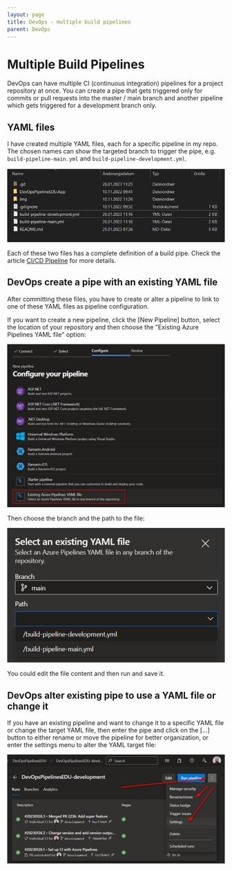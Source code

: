 ```yaml
---
layout: page
title: DevOps - multiple build pipelines
parent: DevOps
---
```


# Multiple Build Pipelines 
DevOps can have multiple CI (continuous integration) pipelines for a project repository at once. You can create a pipe that gets triggered only for commits or pull requests into the master / main branch and another pipeline which gets triggered for a development branch only.


## YAML files

I have created multiple YAML files, each for a specific pipeline in my repo. The chosen names can show the targeted branch to trigger the pipe, e.g. `build-pipeline-main.yml` and `build-pipeline-development.yml`.

[![YAML Pipeline files](/assets/images/other/DevOps/DevOps_yaml_pipeline_files.png)](/assets/images/other/DevOps/DevOps_yaml_pipeline_files.png)

Each of these two files has a complete definition of a build pipe. Check the article [CI/CD Pipeline](/docs/DevOps/cicd-pipeline.md) for more details.


## DevOps create a pipe with an existing YAML file

After committing these files, you have to create or alter a pipeline to link to one of these YAML files as pipeline configuration. 

If you want to create a new pipeline, click the [New Pipeline] button, select the location of your repository and then choose the "Existing Azure Pipelines YAML file" option:

[![existing YAML file option](/assets/images/other/DevOps/DevOps_existing_yaml_pipeline_file.png)](/assets/images/other/DevOps/DevOps_existing_yaml_pipeline_file.png)

Then choose the branch and the path to the file:

[![existing YAML file path](/assets/images/other/DevOps/DevOps_existing_yaml_pipeline_file_path.png)](/assets/images/other/DevOps/DevOps_existing_yaml_pipeline_file_path.png)

You could edit the file content and then run and save it.


## DevOps alter existing pipe to use a YAML file or change it

If you have an existing pipeline and want to change it to a specific YAML file or change the target YAML file, then enter the pipe and click on the [...] button to either rename or move the pipeline for better organization, or enter the settings menu to alter the YAML target file:

[![Pipeline settings](/assets/images/other/DevOps/DevOps_change_existing_pipeline.png)](/assets/images/other/DevOps/DevOps_change_existing_pipeline.png)

